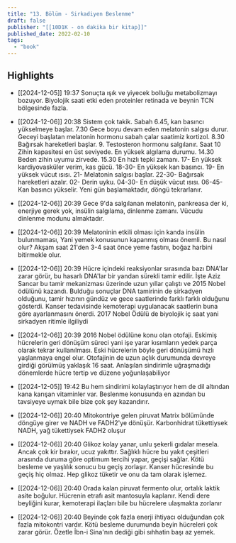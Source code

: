```yaml
---
title: "13. Bölüm - Sirkadiyen Beslenme"
draft: false
publisher: "[[10D1K - on dakika bir kitap]]"
published_date: 2022-02-10
tags:
  - "book"
---
```



## Highlights
* [[2024-12-05]] 19:37  Sonuçta ışık ve yiyecek bolluğu metabolizmayı bozuyor. Biyolojik saati etki eden proteinler retinada ve beynin TCN bölgesinde fazla.

* [[2024-12-06]] 20:38  Sistem çok takik. Sabah 6.45, kan basıncı yükselmeye başlar. 7.30 Gece boyu devam eden melatonin salgısı durur. Geceyi başlatan melatonin hormonu sabah çalar saatimiz kortizol. 8.30 Bağırsak hareketleri başlar. 9. Testosteron hormonu salgılanır. Saat 10 Zihin kapasitesi en üst seviyede. En yüksek algılama durumu. 14.30 Beden zihin uyumu zirvede. 15.30 En hızlı tepki zamanı. 17- En yüksek kardiyovasküler verim, kas gücü. 18-30- En yüksek kan basıncı. 19- En yüksek vücut ısısı. 21- Melatonin salgısı başlar. 22-30- Bağırsak hareketleri azalır. 02- Derin uyku. 04-30- En düşük vücut ısısı. 06-45- Kan basıncı yükselir. Yeni gün başlamaktadır, döngü tekrarlanır.

* [[2024-12-06]] 20:39  Gece 9'da salgılanan melatonin, pankreasa der ki, enerjiye gerek yok, insülin salgılama, dinlenme zamanı. Vücudu dinlenme modunu almaktadır.

* [[2024-12-06]] 20:39  Melatoninin etkili olması için kanda insülin bulunmaması, Yani yemek konusunun kapanmış olması önemli. Bu nasıl olur? Akşam saat 21'den 3-4 saat önce yeme fastını, boğaz harbini bitirmekle olur.

* [[2024-12-06]] 20:39  Hücre içindeki reaksiyonlar sırasında bazı DNA'lar zarar görür, bu hasarlı DNA'lar bir yandan sürekli tamir edilir. İşte Aziz Sancar bu tamir mekanizması üzerinde uzun yıllar çalıştı ve 2015 Nobel ödülünü kazandı. Bulduğu sonuçlar DNA tamirinin de sirkadyen olduğunu, tamir hızının gündüz ve gece saatlerinde farklı farklı olduğunu gösterdi. Kanser tedavisinde kemoterapi uygulanacak saatlerin buna göre ayarlanmasını önerdi. 2017 Nobel Ödülü de biyolojik iç saat yani sirkadyen ritimle ilgiliydi

* [[2024-12-06]] 20:39  2016 Nobel ödülüne konu olan otofaji. Eskimiş hücrelerin geri dönüşüm süreci yani işe yarar kısımların yedek parça olarak tekrar kullanılması. Eski hücrelerin böyle geri dönüşümü hızlı yaşlanmaya engel olur. Otofajinin de uzun açlık durumunda devreye girdiği görülmüş yaklaşık 16 saat. Anlaşılan sindirimle uğraşmadığı dönemlerde hücre tertip ve düzene yoğunlaşabiliyor

* [[2024-12-05]] 19:42  Bu hem sindirimi kolaylaştırıyor hem de dil altından kana karışan vitaminler var. Beslenme konusunda en azından bu tavsiyeye uymak bile bize çok şey kazandırır.

* [[2024-12-06]] 20:40  Mitokontriye gelen piruvat Matrix bölümünde döngüye girer ve NADH ve FADH2'ye dönüşür. Karbonhidrat tükettiysek NADH, yağ tükettiysek FADH2 oluşur

* [[2024-12-06]] 20:40  Glikoz kolay yanar, unlu şekerli gıdalar mesela. Ancak çok kir bırakır, ucuz yakıttır. Sağlıklı hücre bu yakıt çeşitleri arasında duruma göre optimum tercihi yapar, geçişi sağlar. Kötü besleme ve yaşlılık sonucu bu geçiş zorlaşır. Kanser hücresinde bu geçiş hiç olmaz. Hep glikoz tüketir ve onu da tam olarak işlemez.

* [[2024-12-06]] 20:40  Orada kalan piruvat fermento olur, ortalık laktik asite boğulur. Hücrenin etrafı asit mantosuyla kaplanır. Kendi dere beyliğini kurar, kemoterapi ilaçları bile bu hücrelere ulaşmakta zorlanır

* [[2024-12-06]] 20:40  Beyinde çok fazla enerji ihtiyacı olduğundan çok fazla mitokontri vardır. Kötü besleme durumunda beyin hücreleri çok zarar görür. Özetle İbn-i Sina'nın dediği gibi sıhhatin başı az yemek.

